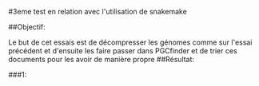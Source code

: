 #3eme test en relation avec l'utilisation de snakemake

##Objectif:

Le but de cet essais est de décompresser les génomes comme sur l'essai précédent et d'ensuite les faire passer dans PGCfinder et de trier ces documents pour les avoir de manière propre
##Résultat:

###1:


